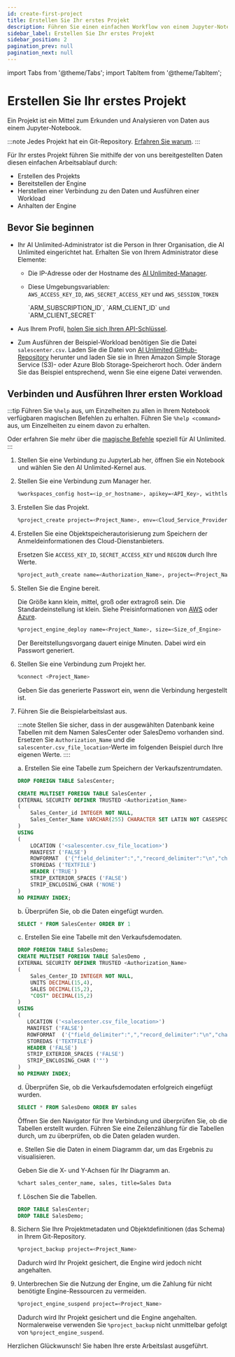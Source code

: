 ```yaml
---
id: create-first-project
title: Erstellen Sie Ihr erstes Projekt
description: Führen Sie einen einfachen Workflow von einem Jupyter-Notebook aus aus.
sidebar_label: Erstellen Sie Ihr erstes Projekt
sidebar_position: 2
pagination_prev: null
pagination_next: null
---
```


import Tabs from '@theme/Tabs';
import TabItem from '@theme/TabItem';

# Erstellen Sie Ihr erstes Projekt

Ein Projekt ist ein Mittel zum Erkunden und Analysieren von Daten aus einem Jupyter-Notebook. 

:::note
Jedes Projekt hat ein Git-Repository. [Erfahren Sie warum](../glossary.md#project-repository).
:::

Für Ihr erstes Projekt führen Sie mithilfe der von uns bereitgestellten Daten diesen einfachen Arbeitsablauf durch:

- Erstellen des Projekts
- Bereitstellen der Engine
- Herstellen einer Verbindung zu den Daten und Ausführen einer Workload
- Anhalten der Engine


## Bevor Sie beginnen

- Ihr AI Unlimited-Administrator ist die Person in Ihrer Organisation, die AI Unlimited eingerichtet hat. Erhalten Sie von Ihrem Administrator diese Elemente:

  - Die IP-Adresse oder der Hostname des [AI Unlimited-Manager](../glossary.md#ai-unlimited-manager).

  - Diese Umgebungsvariablen:   
    <Tabs>
    <TabItem value="aws" label="AWS" default>
    `AWS_ACCESS_KEY_ID`, `AWS_SECRET_ACCESS_KEY` und `AWS_SESSION_TOKEN`

    </TabItem>
    <TabItem value="azure" label="Azure">
    `ARM_SUBSCRIPTION_ID`, `ARM_CLIENT_ID` und `ARM_CLIENT_SECRET`

    </TabItem>
    </Tabs> 

- Aus Ihrem Profil, [holen Sie sich Ihren API-Schlüssel](./get-api-key.md).

- Zum Ausführen der Beispiel-Workload benötigen Sie die Datei `salescenter.csv`. Laden Sie die Datei von [AI Unlimited GitHub-Repository](https://github.com/Teradata/ai-unlimited/tree/develop/examples/GetStarted/data) herunter und laden Sie sie in Ihren Amazon Simple Storage Service (S3)- oder Azure Blob Storage-Speicherort hoch. Oder ändern Sie das Beispiel entsprechend, wenn Sie eine eigene Datei verwenden.


## Verbinden und Ausführen Ihrer ersten Workload

:::tip
Führen Sie `%help` aus, um Einzelheiten zu allen in Ihrem Notebook verfügbaren magischen Befehlen zu erhalten. Führen Sie `%help <command>` aus, um Einzelheiten zu einem davon zu erhalten. 

Oder erfahren Sie mehr über die [magische Befehle](./magic-commands.md) speziell für AI Unlimited. 
:::

1. Stellen Sie eine Verbindung zu JupyterLab her, öffnen Sie ein Notebook und wählen Sie den AI Unlimited-Kernel aus.

2. Stellen Sie eine Verbindung zum Manager her.
    ```bash
    %workspaces_config host=<ip_or_hostname>, apikey=<API_Key>, withtls=T 	
    ```

3. Erstellen Sie das Projekt.
    ```bash
    %project_create project=<Project_Name>, env=<Cloud_Service_Provider>
    ```

4. Erstellen Sie eine Objektspeicherautorisierung zum Speichern der Anmeldeinformationen des Cloud-Dienstanbieters. 

    Ersetzen Sie `ACCESS_KEY_ID`, `SECRET_ACCESS_KEY` und `REGION` durch Ihre Werte.

    ```bash
    %project_auth_create name=<Authorization_Name>, project=<Project_Name>, key=<ACCESS_KEY_ID>, secret=<SECRET_ACCESS_KEY>, region=<REGION>
    ```

5. Stellen Sie die Engine bereit.

    Die Größe kann klein, mittel, groß oder extragroß sein. Die Standardeinstellung ist klein. Siehe Preisinformationen von [AWS](http://aws.amazon.com/marketplace/pp/prodview-2srvuo3mwqlig) oder [Azure](https://azuremarketplace.microsoft.com/en-us/marketplace/apps/teradata.ai-unlimited?tab=Overview).
    ```bash
    %project_engine_deploy name=<Project_Name>, size=<Size_of_Engine>
    ```
    Der Bereitstellungsvorgang dauert einige Minuten. Dabei wird ein Passwort generiert.

6. Stellen Sie eine Verbindung zum Projekt her.
    ```bash
    %connect <Project_Name>
    ```
    Geben Sie das generierte Passwort ein, wenn die Verbindung hergestellt ist.

7. Führen Sie die Beispielarbeitslast aus.

    :::note
    Stellen Sie sicher, dass in der ausgewählten Datenbank keine Tabellen mit dem Namen SalesCenter oder SalesDemo vorhanden sind. Ersetzen Sie `Authorization_Name` und die `salescenter.csv_file_location`-Werte im folgenden Beispiel durch Ihre eigenen Werte.
    ::::

    a. Erstellen Sie eine Tabelle zum Speichern der Verkaufszentrumdaten. 
    ```sql
    DROP FOREIGN TABLE SalesCenter;

    CREATE MULTISET FOREIGN TABLE SalesCenter ,
    EXTERNAL SECURITY DEFINER TRUSTED <Authorization_Name>
    (
        Sales_Center_id INTEGER NOT NULL,
        Sales_Center_Name VARCHAR(255) CHARACTER SET LATIN NOT CASESPECIFIC
    )
    USING
    (
        LOCATION ('<salescenter.csv_file_location>')
        MANIFEST ('FALSE')
        ROWFORMAT  ('{"field_delimiter":",","record_delimiter":"\n","character_set":"LATIN"}')
        STOREDAS ('TEXTFILE')
        HEADER ('TRUE')
        STRIP_EXTERIOR_SPACES ('FALSE')
        STRIP_ENCLOSING_CHAR ('NONE')
    )
    NO PRIMARY INDEX;

    ```
     b. Überprüfen Sie, ob die Daten eingefügt wurden.
    ```sql
    SELECT * FROM SalesCenter ORDER BY 1
    ```
    c. Erstellen Sie eine Tabelle mit den Verkaufsdemodaten.
    ```sql
    DROP FOREIGN TABLE SalesDemo;
    CREATE MULTISET FOREIGN TABLE SalesDemo ,
    EXTERNAL SECURITY DEFINER TRUSTED <Authorization_Name>
    (
        Sales_Center_ID INTEGER NOT NULL,
        UNITS DECIMAL(15,4),
        SALES DECIMAL(15,2),
        "COST" DECIMAL(15,2)
    )
   USING
   (
       LOCATION ('<salescenter.csv_file_location>')
       MANIFEST ('FALSE')
       ROWFORMAT  ('{"field_delimiter":",","record_delimiter":"\n","character_set":"LATIN"}')
       STOREDAS ('TEXTFILE')
       HEADER ('FALSE')
       STRIP_EXTERIOR_SPACES ('FALSE')
       STRIP_ENCLOSING_CHAR ('"')
   )
   NO PRIMARY INDEX;
    ```
    d. Überprüfen Sie, ob die Verkaufsdemodaten erfolgreich eingefügt wurden.

    ```sql
    SELECT * FROM SalesDemo ORDER BY sales
    ```
    Öffnen Sie den Navigator für Ihre Verbindung und überprüfen Sie, ob die Tabellen erstellt wurden. Führen Sie eine Zeilenzählung für die Tabellen durch, um zu überprüfen, ob die Daten geladen wurden.

    e. Stellen Sie die Daten in einem Diagramm dar, um das Ergebnis zu visualisieren.

    Geben Sie die X- und Y-Achsen für Ihr Diagramm an.

    ```bash
    %chart sales_center_name, sales, title=Sales Data
    ```
    f.	Löschen Sie die Tabellen.
    ```sql
    DROP TABLE SalesCenter;
    DROP TABLE SalesDemo;
    ```

8. Sichern Sie Ihre Projektmetadaten und Objektdefinitionen (das Schema) in Ihrem Git-Repository.
	```bash
	%project_backup project=<Project_Name>
	```
   Dadurch wird Ihr Projekt gesichert, die Engine wird jedoch nicht angehalten.
   
9. Unterbrechen Sie die Nutzung der Engine, um die Zahlung für nicht benötigte Engine-Ressourcen zu vermeiden.
    ```bash
    %project_engine_suspend project=<Project_Name>
    ```
   Dadurch wird Ihr Projekt gesichert und die Engine angehalten. Normalerweise verwenden Sie `%project_backup` nicht unmittelbar gefolgt von `%project_engine_suspend`.

Herzlichen Glückwunsch! Sie haben Ihre erste Arbeitslast ausgeführt.